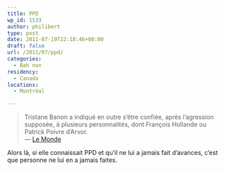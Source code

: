 ```yaml
---
title: PPD
wp_id: 1533
author: philibert
type: post
date: 2011-07-19T22:18:46+00:00
draft: false
url: /2011/07/ppd/
categories:
  - Bah non
residency:
  - Canada
locations:
  - Montréal

---
```

> Tristane Banon a indiqué en outre s&rsquo;être confiée, après l&rsquo;agression supposée, à plusieurs personnalités, dont François Hollande ou Patrick Poivre d&rsquo;Arvor.  
> &mdash; <a href="https://www.lemonde.fr/dsk/article/2011/07/19/le-recit-de-tristane-banon-aux-enqueteurs_1550266_1522571.html#ens_id=1545196" title="Article du Monde" target="_blank">Le Monde</a>

Alors là, si elle connaissait PPD et qu&rsquo;il ne lui a jamais fait d&rsquo;avances, c&rsquo;est que personne ne lui en a jamais faites.